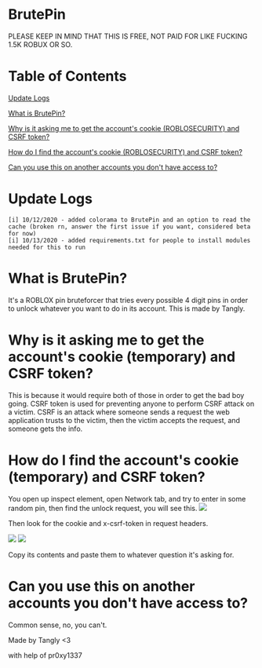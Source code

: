 # BrutePin

PLEASE KEEP IN MIND THAT THIS IS FREE, NOT PAID FOR LIKE FUCKING 1.5K ROBUX OR SO.

# Table of Contents

[Update Logs](https://github.com/Luckytrang2010/BrutePin#update-logs)

[What is BrutePin?](https://github.com/Luckytrang2010/BrutePin#what-is-brutepin)

[Why is it asking me to get the account's cookie (ROBLOSECURITY) and CSRF token?](https://github.com/Luckytrang2010/BrutePin#why-is-it-asking-me-to-get-the-accounts-cookie-roblosecurity-and-csrf-token)

[How do I find the account's cookie (ROBLOSECURITY) and CSRF token?](https://github.com/Luckytrang2010/BrutePin#how-do-i-find-the-accounts-cookie-roblosecurity-and-csrf-token)

[Can you use this on another accounts you don't have access to?](https://github.com/Luckytrang2010/BrutePin#can-you-use-this-on-another-accounts-you-dont-have-access-to)

# Update Logs
```
[i] 10/12/2020 - added colorama to BrutePin and an option to read the cache (broken rn, answer the first issue if you want, considered beta for now)
[i] 10/13/2020 - added requirements.txt for people to install modules needed for this to run
```

# What is BrutePin?

It's a ROBLOX pin bruteforcer that tries every possible 4 digit pins in order to unlock whatever you want to do in its account. This is made by Tangly.

# Why is it asking me to get the account's cookie (temporary) and CSRF token?

This is because it would require both of those in order to get the bad boy going. CSRF token is used for preventing anyone to perform CSRF attack on a victim. CSRF is an attack where someone sends a request the web application trusts to the victim, then the victim accepts the request, and someone gets the info.

# How do I find the account's cookie (temporary) and CSRF token?

You open up inspect element, open Network tab, and try to enter in some random pin, then find the unlock request, you will see this.
![](https://media.discordapp.net/attachments/743744964500127814/764601419625267242/unknown.png?width=469&height=475)

Then look for the cookie and x-csrf-token in request headers.

![](https://media.discordapp.net/attachments/743744964500127814/764602197958197258/unknown.png?width=470&height=475)
![](https://media.discordapp.net/attachments/743744964500127814/764602356448624640/unknown.png?width=468&height=475)

Copy its contents and paste them to whatever question it's asking for.

# Can you use this on another accounts you don't have access to?

Common sense, no, you can't.

Made by Tangly <3

with help of pr0xy1337
